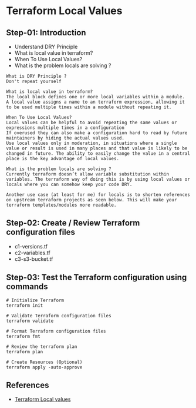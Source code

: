 # Terraform Local Values

## Step-01: Introduction
- Understand DRY Principle
- What is local value in terraform?
- When To Use Local Values?
- What is the problem locals are solving ?

```
What is DRY Principle ?
Don't repeat yourself

What is local value in terraform?
The local block defines one or more local variables within a module. 
A local value assigns a name to an terraform expression, allowing it to be used multiple times within a module without repeating it.

When To Use Local Values?
Local values can be helpful to avoid repeating the same values or expressions multiple times in a configuration
If overused they can also make a configuration hard to read by future maintainers by hiding the actual values used.
Use local values only in moderation, in situations where a single value or result is used in many places and that value is likely to be changed in future. The ability to easily change the value in a central place is the key advantage of local values.

What is the problem locals are solving ?
Currently terraform doesn’t allow variable substitution within variables. The terraform way of doing this is by using local values or locals where you can somehow keep your code DRY.

Another use case (at least for me) for locals is to shorten references on upstream terraform projects as seen below. This will make your terraform templates/modules more readable.
```

## Step-02: Create / Review Terraform configuration files
- c1-versions.tf
- c2-variables.tf
- c3-s3-bucket.tf


## Step-03: Test the Terraform configuration using commands
```t
# Initialize Terraform
terraform init

# Validate Terraform configuration files
terraform validate

# Format Terraform configuration files
terraform fmt

# Review the terraform plan
terraform plan 

# Create Resources (Optional)
terraform apply -auto-approve
```

## References
- [Terraform Local values](https://www.terraform.io/docs/language/values/locals.html)